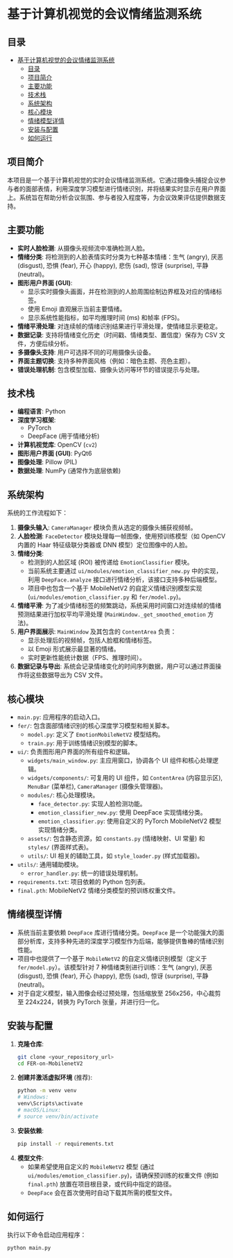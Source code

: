 # 基于计算机视觉的会议情绪监测系统

## 目录

- [基于计算机视觉的会议情绪监测系统](#基于计算机视觉的会议情绪监测系统)
  - [目录](#目录)
  - [项目简介](#项目简介)
  - [主要功能](#主要功能)
  - [技术栈](#技术栈)
  - [系统架构](#系统架构)
  - [核心模块](#核心模块)
  - [情绪模型详情](#情绪模型详情)
  - [安装与配置](#安装与配置)
  - [如何运行](#如何运行)

## 项目简介

本项目是一个基于计算机视觉的实时会议情绪监测系统。它通过摄像头捕捉会议参与者的面部表情，利用深度学习模型进行情绪识别，并将结果实时显示在用户界面上。系统旨在帮助分析会议氛围、参与者投入程度等，为会议效果评估提供数据支持。

## 主要功能

- **实时人脸检测**: 从摄像头视频流中准确检测人脸。
- **情绪分类**: 将检测到的人脸表情实时分类为七种基本情绪：生气 (angry), 厌恶 (disgust), 恐惧 (fear), 开心 (happy), 悲伤 (sad), 惊讶 (surprise), 平静 (neutral)。
- **图形用户界面 (GUI)**:
  - 显示实时摄像头画面，并在检测到的人脸周围绘制边界框及对应的情绪标签。
  - 使用 Emoji 直观展示当前主要情绪。
  - 显示系统性能指标，如平均推理时间 (ms) 和帧率 (FPS)。
- **情绪平滑处理**: 对连续帧的情绪识别结果进行平滑处理，使情绪显示更稳定。
- **数据记录**: 支持将情绪变化历史（时间戳、情绪类型、置信度）保存为 CSV 文件，方便后续分析。
- **多摄像头支持**: 用户可选择不同的可用摄像头设备。
- **界面主题切换**: 支持多种界面风格（例如：暗色主题、亮色主题）。
- **错误处理机制**: 包含模型加载、摄像头访问等环节的错误提示与处理。

## 技术栈

- **编程语言**: Python
- **深度学习框架**:
  - PyTorch
  - DeepFace (用于情绪分析)
- **计算机视觉库**: OpenCV (`cv2`)
- **图形用户界面 (GUI)**: PyQt6
- **图像处理**: Pillow (PIL)
- **数据处理**: NumPy (通常作为底层依赖)

## 系统架构

系统的工作流程如下：

1.  **摄像头输入**: `CameraManager` 模块负责从选定的摄像头捕获视频帧。
2.  **人脸检测**: `FaceDetector` 模块处理每一帧图像，使用预训练模型（如 OpenCV 内置的 Haar 特征级联分类器或 DNN 模型）定位图像中的人脸。
3.  **情绪分类**:
    - 检测到的人脸区域 (ROI) 被传递给 `EmotionClassifier` 模块。
    - 当前系统主要通过 `ui/modules/emotion_classifier_new.py` 中的实现，利用 `DeepFace.analyze` 接口进行情绪分析，该接口支持多种后端模型。
    - 项目中也包含一个基于 MobileNetV2 的自定义情绪识别模型实现 (`ui/modules/emotion_classifier.py` 和 `fer/model.py`)。
4.  **情绪平滑**: 为了减少情绪标签的频繁跳动，系统采用时间窗口对连续帧的情绪预测结果进行加权平均平滑处理 (`MainWindow._get_smoothed_emotion` 方法)。
5.  **用户界面展示**: `MainWindow` 及其包含的 `ContentArea` 负责：
    - 显示处理后的视频帧，包括人脸框和情绪标签。
    - 以 Emoji 形式展示最显著的情绪。
    - 实时更新性能统计数据（FPS、推理时间）。
6.  **数据记录与导出**: 系统会记录情绪变化的时间序列数据，用户可以通过界面操作将这些数据导出为 CSV 文件。

## 核心模块

- `main.py`: 应用程序的启动入口。
- `fer/`: 包含面部情绪识别的核心深度学习模型和相关脚本。
  - `model.py`: 定义了 `EmotionMobileNetV2` 模型结构。
  - `train.py`: 用于训练情绪识别模型的脚本。
- `ui/`: 负责图形用户界面的所有组件和逻辑。
  - `widgets/main_window.py`: 主应用窗口，协调各个 UI 组件和核心处理逻辑。
  - `widgets/components/`: 可复用的 UI 组件，如 `ContentArea` (内容显示区), `MenuBar` (菜单栏), `CameraManager` (摄像头管理器)。
  - `modules/`: 核心处理模块。
    - `face_detector.py`: 实现人脸检测功能。
    - `emotion_classifier_new.py`: 使用 DeepFace 实现情绪分类。
    - `emotion_classifier.py`: 使用自定义的 PyTorch MobileNetV2 模型实现情绪分类。
  - `assets/`: 包含静态资源，如 `constants.py` (情绪映射、UI 常量) 和 `styles/` (界面样式表)。
  - `utils/`: UI 相关的辅助工具，如 `style_loader.py` (样式加载器)。
- `utils/`: 通用辅助模块。
  - `error_handler.py`: 统一的错误处理机制。
- `requirements.txt`: 项目依赖的 Python 包列表。
- `final.pth`: MobileNetV2 情绪分类模型的预训练权重文件。

## 情绪模型详情

- 系统当前主要依赖 `DeepFace` 库进行情绪分类。`DeepFace` 是一个功能强大的面部分析库，支持多种先进的深度学习模型作为后端，能够提供鲁棒的情绪识别性能。
- 项目中也提供了一个基于 `MobileNetV2` 的自定义情绪识别模型（定义于 `fer/model.py`）。该模型针对 7 种情绪类别进行训练：生气 (angry), 厌恶 (disgust), 恐惧 (fear), 开心 (happy), 悲伤 (sad), 惊讶 (surprise), 平静 (neutral)。
- 对于自定义模型，输入图像会经过预处理，包括缩放至 256x256，中心裁剪至 224x224，转换为 PyTorch 张量，并进行归一化。

## 安装与配置

1.  **克隆仓库**:
    ```bash
    git clone <your_repository_url>
    cd FER-on-MobilenetV2
    ```
2.  **创建并激活虚拟环境** (推荐):
    ```bash
    python -m venv venv
    # Windows:
    venv\Scripts\activate
    # macOS/Linux:
    # source venv/bin/activate
    ```
3.  **安装依赖**:
    ```bash
    pip install -r requirements.txt
    ```
4.  **模型文件**:
    - 如果希望使用自定义的 `MobileNetV2` 模型 (通过 `ui/modules/emotion_classifier.py`)，请确保预训练的权重文件 (例如 `final.pth`) 放置在项目根目录，或代码中指定的路径。
    - `DeepFace` 会在首次使用时自动下载其所需的模型文件。

## 如何运行

执行以下命令启动应用程序：

```bash
python main.py
```
